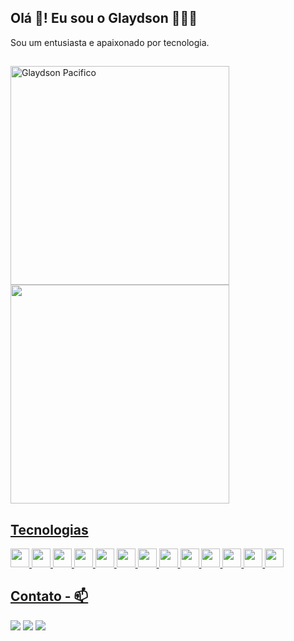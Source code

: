 ## Olá 👋! Eu sou o Glaydson 🧑🏽‍💻

<span>Sou um entusiasta e apaixonado por tecnologia.</span>

 ##
 
 <div> 
  <a href="#"><img width="350" src="https://github-readme-stats.vercel.app/api/top-langs/?username=GlaydsonPacifico&layout=compact&theme=dark&show_icons=true&hide_border=true&title_color=7159c1&" alt="Glaydson Pacifico" />
  <a href="#"><img src="https://github-readme-stats.vercel.app/api?username=GlaydsonPacifico&show_icons=true&count_private=true&theme=dark" width="350"</a>
</div>  

## Tecnologias
    
<div> 
<img width="30" src="https://skills.thijs.gg/icons?i=js" />
<img width="30" src="https://skills.thijs.gg/icons?i=typescript" />
<img width="30" src="https://skills.thijs.gg/icons?i=nodejs" />
<img width="30" src="https://skills.thijs.gg/icons?i=react" />
<img width="30" src="https://skills.thijs.gg/icons?i=html" />
<img width="30" src="https://skills.thijs.gg/icons?i=css" />
<img width="30" src="https://skills.thijs.gg/icons?i=git" />
<img width="30" src="https://skills.thijs.gg/icons?i=docker" />
<img width="30" src="https://skills.thijs.gg/icons?i=prisma" />
<img width="30" src="https://skills.thijs.gg/icons?i=mongodb" />
<img width="30" src="https://skills.thijs.gg/icons?i=mysql" />
<img width="30" src="https://skills.thijs.gg/icons?i=postgres" />
<img width="30" src="https://skills.thijs.gg/icons?i=linux" /> 
</div>


## Contato - 📫
    
<div> 
<a href="mailto:glaydson.pacifico@gmail.com">
<img src="https://img.shields.io/badge/Gmail-D14836?style=for-the-badge&logo=gmail&logoColor=white" /></a>

<a href="https://www.instagram.com/glaydson_/" alt="Instagram">
<img src="https://img.shields.io/badge/-Instagram-DF0174?style=for-the-badge&logo=instagram&logoColor=white"/></a>

<a href="https://www.linkedin.com/in/glaydson-pacifico-53199519a/" alt="Linkedin">
<img src="https://img.shields.io/badge/-Linkedin-0e76a8?style=for-the-badge&logo=Linkedin&logoColor=white" /></a>  
</div>

